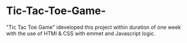 # Tic-Tac-Toe-Game-
"Tic Tac Toe Game"  ideveloped this project within duration of one week with the use of HTMl &amp; CSS with emmet and Javascript logic.
